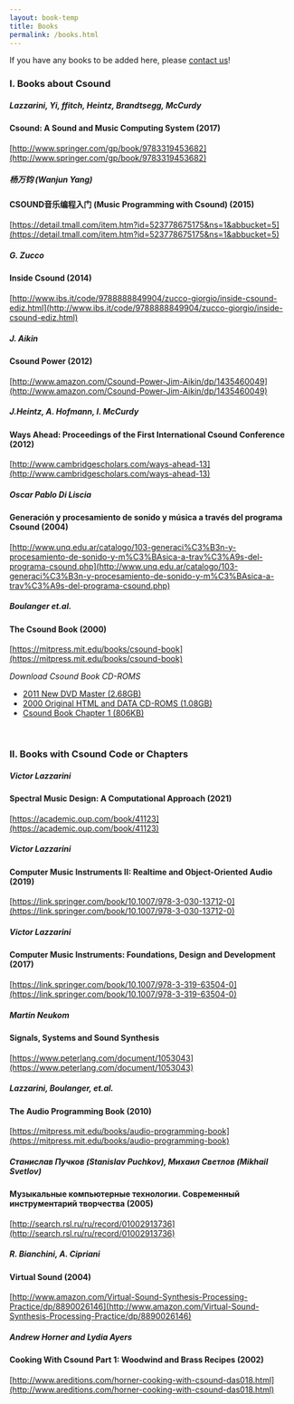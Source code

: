 ```yaml
---
layout: book-temp
title: Books
permalink: /books.html
---
```


If you have any books to be added here, please [contact us](/website-team.html)!

### I. Books about Csound

##### Lazzarini, Yi, ffitch, Heintz, Brandtsegg, McCurdy
#### Csound: A Sound and Music Computing System (2017)
[http://www.springer.com/gp/book/9783319453682](http://www.springer.com/gp/book/9783319453682)

##### 杨万钧 (Wanjun Yang)
#### CSOUND音乐编程入门 (Music Programming with Csound) (2015)
[https://detail.tmall.com/item.htm?id=523778675175&ns=1&abbucket=5](https://detail.tmall.com/item.htm?id=523778675175&ns=1&abbucket=5)

##### G. Zucco
#### Inside Csound (2014)
[http://www.ibs.it/code/9788888849904/zucco-giorgio/inside-csound-ediz.html](http://www.ibs.it/code/9788888849904/zucco-giorgio/inside-csound-ediz.html)

##### J. Aikin
#### Csound Power (2012)
[http://www.amazon.com/Csound-Power-Jim-Aikin/dp/1435460049](http://www.amazon.com/Csound-Power-Jim-Aikin/dp/1435460049)

##### J.Heintz, A. Hofmann, I. McCurdy
#### Ways Ahead: Proceedings of the First International Csound Conference (2012)
[http://www.cambridgescholars.com/ways-ahead-13](http://www.cambridgescholars.com/ways-ahead-13)

##### Oscar Pablo Di Liscia
#### Generación y procesamiento de sonido y música a través del programa Csound (2004)
[http://www.unq.edu.ar/catalogo/103-generaci%C3%B3n-y-procesamiento-de-sonido-y-m%C3%BAsica-a-trav%C3%A9s-del-programa-csound.php](http://www.unq.edu.ar/catalogo/103-generaci%C3%B3n-y-procesamiento-de-sonido-y-m%C3%BAsica-a-trav%C3%A9s-del-programa-csound.php)

##### Boulanger et.al.
#### The Csound Book (2000)
[https://mitpress.mit.edu/books/csound-book](https://mitpress.mit.edu/books/csound-book)

_Download Csound Book CD-ROMS_

* [2011 New DVD Master (2.68GB)](https://www.dropbox.com/s/b7p9d0med6w34ti/2011_Second_Printing_NEW_DVD_Master.zip?dl=0)
* [2000 Original HTML and DATA CD-ROMS (1.08GB)](https://www.dropbox.com/s/k9a0fakgcghebk3/2000_First_Printing_HTML%2BDATA_CD_Masters.zip?dl=0)
* [Csound Book Chapter 1 (806KB)](https://www.dropbox.com/s/r8giqor5v3b2z34/CsoundBookCh1.zip?dl=0)

<br>

### II. Books with Csound Code or Chapters

##### Victor Lazzarini
#### Spectral Music Design: A Computational Approach (2021)
[https://academic.oup.com/book/41123](https://academic.oup.com/book/41123)

##### Victor Lazzarini
#### Computer Music Instruments II: Realtime and Object-Oriented Audio (2019)
[https://link.springer.com/book/10.1007/978-3-030-13712-0](https://link.springer.com/book/10.1007/978-3-030-13712-0)

##### Victor Lazzarini
#### Computer Music Instruments: Foundations, Design and Development (2017)
[https://link.springer.com/book/10.1007/978-3-319-63504-0](https://link.springer.com/book/10.1007/978-3-319-63504-0)

##### Martin Neukom
#### Signals, Systems and Sound Synthesis
[https://www.peterlang.com/document/1053043](https://www.peterlang.com/document/1053043)

##### Lazzarini, Boulanger, et.al.
#### The Audio Programming Book (2010)
[https://mitpress.mit.edu/books/audio-programming-book](https://mitpress.mit.edu/books/audio-programming-book)

##### Станислав Пучков (Stanislav Puchkov), Михаил Светлов (Mikhail Svetlov)
####  Музыкальные компьютерные технологии. Современный инструментарий творчества (2005)
[http://search.rsl.ru/ru/record/01002913736](http://search.rsl.ru/ru/record/01002913736)

##### R. Bianchini, A. Cipriani
#### Virtual Sound (2004)
[http://www.amazon.com/Virtual-Sound-Synthesis-Processing-Practice/dp/8890026146](http://www.amazon.com/Virtual-Sound-Synthesis-Processing-Practice/dp/8890026146)

##### Andrew Horner and Lydia Ayers
#### Cooking With Csound Part 1: Woodwind and Brass Recipes (2002)
[http://www.areditions.com/horner-cooking-with-csound-das018.html](http://www.areditions.com/horner-cooking-with-csound-das018.html)


